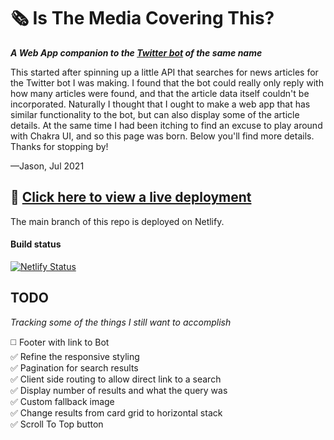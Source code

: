 # 🗞 Is The Media Covering This?
***A Web App companion to the [Twitter bot](https://twitter.com/aretheycovering) of the same name***

This started after spinning up a little API that searches for news articles for the Twitter bot I was making. I found that the bot could really only reply with how many articles were found, and that the article data itself couldn't be incorporated. Naturally I thought that I ought to make a web app that has similar functionality to the bot, but can also display some of the article details. At the same time I had been itching to find an excuse to play around with Chakra UI, and so this page was born. Below you'll find more details. Thanks for stopping by!

—Jason, Jul 2021

## 🔗 [Click here to view a live deployment](https://isthemediacovering.netlify.app/)
The main branch of this repo is deployed on Netlify.  
#### Build status  
[![Netlify Status](https://api.netlify.com/api/v1/badges/ddcd5a98-ffe4-4dd1-b257-7ebc4357c7b7/deploy-status)](https://app.netlify.com/sites/isthemediacovering/deploys)  

## TODO
*Tracking some of the things I still want to accomplish*  

◻️  Footer with link to Bot  
✅  Refine the responsive styling  
✅  Pagination for search results  
✅  Client side routing to allow direct link to a search  
✅  Display number of results and what the query was  
✅  Custom fallback image  
✅  Change results from card grid to horizontal stack  
✅  Scroll To Top button  